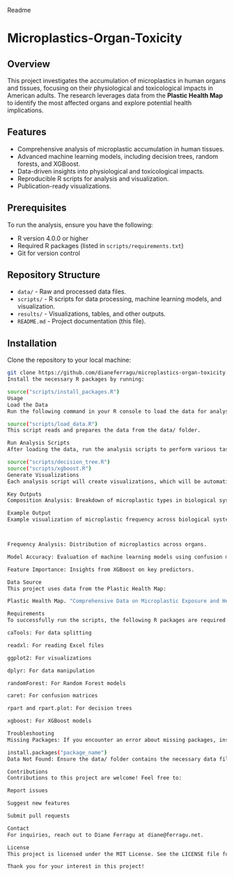 

Readme


# Microplastics-Organ-Toxicity

## Overview
This project investigates the accumulation of microplastics in human organs and tissues, focusing on their physiological and toxicological impacts in American adults. The research leverages data from the **Plastic Health Map** to identify the most affected organs and explore potential health implications.

## Features
- Comprehensive analysis of microplastic accumulation in human tissues.
- Advanced machine learning models, including decision trees, random forests, and XGBoost.
- Data-driven insights into physiological and toxicological impacts.
- Reproducible R scripts for analysis and visualization.
- Publication-ready visualizations.

## Prerequisites
To run the analysis, ensure you have the following:
- R version 4.0.0 or higher
- Required R packages (listed in `scripts/requirements.txt`)
- Git for version control

## Repository Structure
- `data/` - Raw and processed data files.
- `scripts/` - R scripts for data processing, machine learning models, and visualization.
- `results/` - Visualizations, tables, and other outputs.
- `README.md` - Project documentation (this file).

## Installation
Clone the repository to your local machine:

```bash
git clone https://github.com/dianeferragu/microplastics-organ-toxicity.git
Install the necessary R packages by running:

source("scripts/install_packages.R")
Usage
Load the Data
Run the following command in your R console to load the data for analysis:

source("scripts/load_data.R")
This script reads and prepares the data from the data/ folder.

Run Analysis Scripts
After loading the data, run the analysis scripts to perform various tasks, such as building machine learning models and generating results. For example:

source("scripts/decision_tree.R")
source("scripts/xgboost.R")
Generate Visualizations
Each analysis script will create visualizations, which will be automatically saved in the results/ folder. You can open these files to review the outputs.

Key Outputs
Composition Analysis: Breakdown of microplastic types in biological systems.

Example Output
Example visualization of microplastic frequency across biological systems:



Frequency Analysis: Distribution of microplastics across organs.

Model Accuracy: Evaluation of machine learning models using confusion matrices.

Feature Importance: Insights from XGBoost on key predictors.

Data Source
This project uses data from the Plastic Health Map:

Plastic Health Map. "Comprehensive Data on Microplastic Exposure and Health Outcomes." Available at: https://plastichealthmap.org. Accessed August 12, 2024.

Requirements
To successfully run the scripts, the following R packages are required:

caTools: For data splitting

readxl: For reading Excel files

ggplot2: For visualizations

dplyr: For data manipulation

randomForest: For Random Forest models

caret: For confusion matrices

rpart and rpart.plot: For decision trees

xgboost: For XGBoost models

Troubleshooting
Missing Packages: If you encounter an error about missing packages, install them by running:

install.packages("package_name")
Data Not Found: Ensure the data/ folder contains the necessary data files. Replace absolute file paths with relative paths to avoid path issues.

Contributions
Contributions to this project are welcome! Feel free to:

Report issues

Suggest new features

Submit pull requests

Contact
For inquiries, reach out to Diane Ferragu at diane@ferragu.net.

License
This project is licensed under the MIT License. See the LICENSE file for details.

Thank you for your interest in this project!



